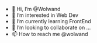 - 👋 Hi, I’m @Wolwand
- 👀 I’m interested in Web Dev 
- 🌱 I’m currently learning FrontEnd
- 💞️ I’m looking to collaborate on ...
- 📫 How to reach me @wolwand 

<!---
Wolwand/Wolwand is a ✨ special ✨ repository because its `README.md` (this file) appears on your GitHub profile.
You can click the Preview link to take a look at your changes.
--->
